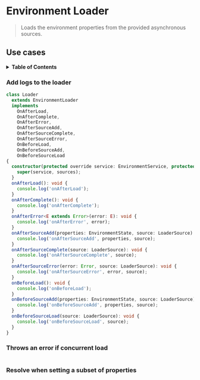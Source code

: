 # Environment Loader

> Loads the environment properties from the provided asynchronous sources.

## Use cases

<details>
  <summary><strong>Table of Contents</strong></summary>
  <ol>
    <li><a href="#add-logs-to-the-loader">Add logs to the loader</a></li>
    <li><a href="#throws-an-error-if-concurrent-load">Throws an error if concurrent load</a></li>
    <li><a href="#resolve-when-setting-a-subset-of-properties">Resolve when setting a subset of properties</a></li>
  </ol>
</details>

### Add logs to the loader

```ts
class Loader
  extends EnvironmentLoader
  implements
    OnAfterLoad,
    OnAfterComplete,
    OnAfterError,
    OnAfterSourceAdd,
    OnAfterSourceComplete,
    OnAfterSourceError,
    OnBeforeLoad,
    OnBeforeSourceAdd,
    OnBeforeSourceLoad
{
  constructor(protected override service: EnvironmentService, protected override sources?: any) {
    super(service, sources);
  }
  onAfterLoad(): void {
    console.log('onAfterLoad');
  }
  onAfterComplete(): void {
    console.log('onAfterComplete');
  }
  onAfterError<E extends Error>(error: E): void {
    console.log('onAfterError', error);
  }
  onAfterSourceAdd(properties: EnvironmentState, source: LoaderSource): void {
    console.log('onAfterSourceAdd', properties, source);
  }
  onAfterSourceComplete(source: LoaderSource): void {
    console.log('onAfterSourceComplete', source);
  }
  onAfterSourceError(error: Error, source: LoaderSource): void {
    console.log('onAfterSourceError', error, source);
  }
  onBeforeLoad(): void {
    console.log('onBeforeLoad');
  }
  onBeforeSourceAdd(properties: EnvironmentState, source: LoaderSource): void {
    console.log('onBeforeSourceAdd', properties, source);
  }
  onBeforeSourceLoad(source: LoaderSource): void {
    console.log('onBeforeSourceLoad', source);
  }
}
```

### Throws an error if concurrent load

```ts

```

### Resolve when setting a subset of properties

```ts

```
